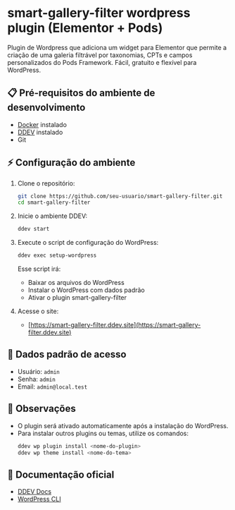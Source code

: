 # smart-gallery-filter wordpress plugin (Elementor + Pods)
Plugin de Wordpress que adiciona um widget para Elementor que permite a criação de uma galeria filtrável por taxonomias, CPTs e campos personalizados do Pods Framework. Fácil, gratuito e flexível para WordPress.

## 📋 Pré-requisitos do ambiente de desenvolvimento

- [Docker](https://www.docker.com/) instalado
- [DDEV](https://ddev.com/) instalado
- Git

## ⚡ Configuração do ambiente

1. Clone o repositório:
	```sh
	git clone https://github.com/seu-usuario/smart-gallery-filter.git
	cd smart-gallery-filter
	```

2. Inicie o ambiente DDEV:
	```sh
	ddev start
	```

3. Execute o script de configuração do WordPress:
	```sh
	ddev exec setup-wordpress
	```
	Esse script irá:
	- Baixar os arquivos do WordPress
	- Instalar o WordPress com dados padrão
	- Ativar o plugin smart-gallery-filter

4. Acesse o site:
	- [https://smart-gallery-filter.ddev.site](https://smart-gallery-filter.ddev.site)

## 🔑 Dados padrão de acesso
- Usuário: `admin`
- Senha: `admin`
- Email: `admin@local.test`

## 📝 Observações
- O plugin será ativado automaticamente após a instalação do WordPress.
- Para instalar outros plugins ou temas, utilize os comandos:
  ```sh
  ddev wp plugin install <nome-do-plugin>
  ddev wp theme install <nome-do-tema>
  ```

## 📄 Documentação oficial
- [DDEV Docs](https://ddev.readthedocs.io/en/stable/)
- [WordPress CLI](https://developer.wordpress.org/cli/commands/)
